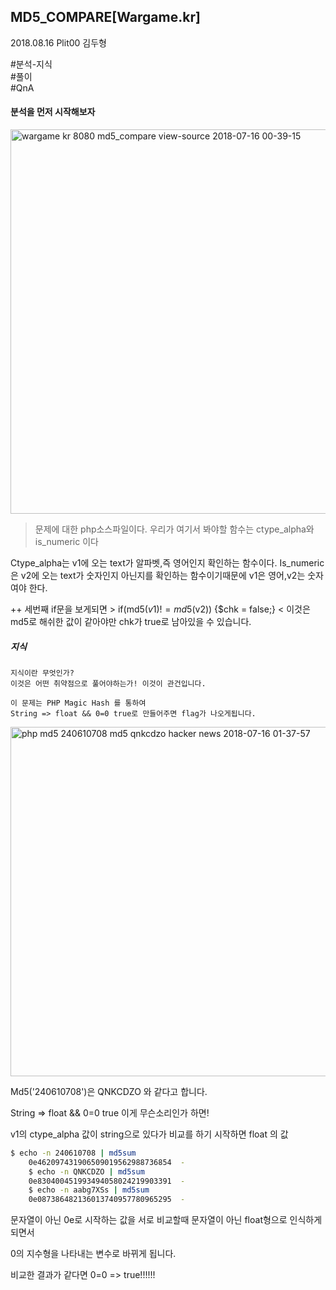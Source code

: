 ## MD5_COMPARE[Wargame.kr]

2018.08.16 Plit00 김두형

#분석-지식</br>
#풀이</br>
#QnA</br>



#### 분석을 먼저 시작해보자

<img width="615" alt="wargame kr 8080 md5_compare view-source 2018-07-16 00-39-15" src="https://user-images.githubusercontent.com/13433722/42923382-34673e46-8b60-11e8-8bcc-3317561c6834.png">

> 문제에 대한 php소스파일이다.
> 우리가 여기서 봐야할 함수는 ctype_alpha와 is_numeric 이다

Ctype_alpha는 v1에 오는 text가 알파벳,즉 영어인지 확인하는 함수이다.
Is_numeric은 v2에 오는 text가 숫자인지 아닌지를 확인하는 함수이기때문에 v1은 영어,v2는 숫자여야 한다.

++ 세번째 if문을 보게되면 > if(md5($v1) != md5($v2)) {$chk = false;} < 
이것은 md5로 해쉬한 값이 같아야만 chk가 true로 남아있을 수 있습니다.

##### 지식

```
지식이란 무엇인가?
이것은 어떤 취약점으로 풀어야하는가! 이것이 관건입니다.

이 문제는 PHP Magic Hash 를 통하여 
String => float && 0=0 true로 만들어주면 flag가 나오게됩니다.
```



<img width="559" alt="php md5 240610708 md5 qnkcdzo hacker news 2018-07-16 01-37-57" src="https://user-images.githubusercontent.com/13433722/42923636-7ca9e52c-8b61-11e8-921b-e36be79cfa3d.png">

Md5('240610708')은 QNKCDZO 와 같다고 합니다.



String => float && 0=0 true 이게 무슨소리인가 하면!

v1의 ctype_alpha 값이 string으로 있다가 비교를 하기 시작하면 float 의 값

```bash
$ echo -n 240610708 | md5sum
    0e462097431906509019562988736854  -
    $ echo -n QNKCDZO | md5sum
    0e830400451993494058024219903391  -
    $ echo -n aabg7XSs | md5sum
    0e087386482136013740957780965295  -
```



문자열이 아닌 0e로 시작하는 값을 서로 비교할때 문자열이 아닌 float형으로 인식하게 되면서

0의 지수형을 나타내는 변수로 바뀌게 됩니다.

비교한 결과가 같다면 0=0 => true!!!!!!

